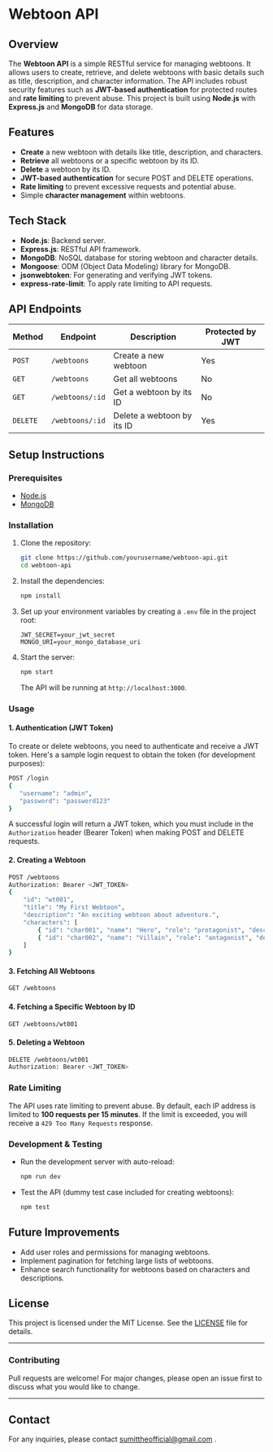 
# Webtoon API

## Overview

The **Webtoon API** is a simple RESTful service for managing webtoons. It allows users to create, retrieve, and delete webtoons with basic details such as title, description, and character information. The API includes robust security features such as **JWT-based authentication** for protected routes and **rate limiting** to prevent abuse. This project is built using **Node.js** with **Express.js** and **MongoDB** for data storage.

## Features

- **Create** a new webtoon with details like title, description, and characters.
- **Retrieve** all webtoons or a specific webtoon by its ID.
- **Delete** a webtoon by its ID.
- **JWT-based authentication** for secure POST and DELETE operations.
- **Rate limiting** to prevent excessive requests and potential abuse.
- Simple **character management** within webtoons.

## Tech Stack

- **Node.js**: Backend server.
- **Express.js**: RESTful API framework.
- **MongoDB**: NoSQL database for storing webtoon and character details.
- **Mongoose**: ODM (Object Data Modeling) library for MongoDB.
- **jsonwebtoken**: For generating and verifying JWT tokens.
- **express-rate-limit**: To apply rate limiting to API requests.

## API Endpoints

| Method | Endpoint               | Description                               | Protected by JWT |
|--------|------------------------|-------------------------------------------|-----------------|
| `POST` | `/webtoons`             | Create a new webtoon                      | Yes              |
| `GET`  | `/webtoons`             | Get all webtoons                          | No               |
| `GET`  | `/webtoons/:id`         | Get a webtoon by its ID                   | No               |
| `DELETE`| `/webtoons/:id`        | Delete a webtoon by its ID                | Yes              |

## Setup Instructions

### Prerequisites

- [Node.js](https://nodejs.org/)
- [MongoDB](https://www.mongodb.com/)

### Installation

1. Clone the repository:
   ```bash
   git clone https://github.com/yourusername/webtoon-api.git
   cd webtoon-api
   ```

2. Install the dependencies:
   ```bash
   npm install
   ```

3. Set up your environment variables by creating a `.env` file in the project root:
   ```plaintext
   JWT_SECRET=your_jwt_secret
   MONGO_URI=your_mongo_database_uri
   ```

4. Start the server:
   ```bash
   npm start
   ```

   The API will be running at `http://localhost:3000`.

### Usage

#### 1. Authentication (JWT Token)

To create or delete webtoons, you need to authenticate and receive a JWT token. Here's a sample login request to obtain the token (for development purposes):

```bash
POST /login
{
   "username": "admin",
   "password": "password123"
}
```

A successful login will return a JWT token, which you must include in the `Authorization` header (Bearer Token) when making POST and DELETE requests.

#### 2. Creating a Webtoon

```bash
POST /webtoons
Authorization: Bearer <JWT_TOKEN>
{
    "id": "wt001",
    "title": "My First Webtoon",
    "description": "An exciting webtoon about adventure.",
    "characters": [
        { "id": "char001", "name": "Hero", "role": "protagonist", "description": "Brave hero of the story" },
        { "id": "char002", "name": "Villain", "role": "antagonist", "description": "Main antagonist of the story" }
    ]
}
```

#### 3. Fetching All Webtoons

```bash
GET /webtoons
```

#### 4. Fetching a Specific Webtoon by ID

```bash
GET /webtoons/wt001
```

#### 5. Deleting a Webtoon

```bash
DELETE /webtoons/wt001
Authorization: Bearer <JWT_TOKEN>
```

### Rate Limiting

The API uses rate limiting to prevent abuse. By default, each IP address is limited to **100 requests per 15 minutes**. If the limit is exceeded, you will receive a `429 Too Many Requests` response.

### Development & Testing

- Run the development server with auto-reload:
  ```bash
  npm run dev
  ```

- Test the API (dummy test case included for creating webtoons):
  ```bash
  npm test
  ```

## Future Improvements

- Add user roles and permissions for managing webtoons.
- Implement pagination for fetching large lists of webtoons.
- Enhance search functionality for webtoons based on characters and descriptions.

## License

This project is licensed under the MIT License. See the [LICENSE](LICENSE) file for details.

---

### Contributing

Pull requests are welcome! For major changes, please open an issue first to discuss what you would like to change.

---

## Contact

For any inquiries, please contact sumittheofficial@gmail.com .
